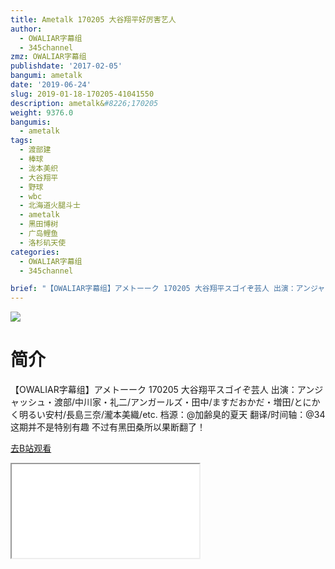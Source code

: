 ```yaml
---
title: Ametalk 170205 大谷翔平好厉害艺人
author:
  - OWALIAR字幕组
  - 345channel
zmz: OWALIAR字幕组
publishdate: '2017-02-05'
bangumi: ametalk
date: '2019-06-24'
slug: 2019-01-18-170205-41041550
description: ametalk&#8226;170205
weight: 9376.0
bangumis:
  - ametalk
tags:
  - 渡部建
  - 棒球
  - 泷本美织
  - 大谷翔平
  - 野球
  - wbc
  - 北海道火腿斗士
  - ametalk
  - 黑田博树
  - 广岛鲤鱼
  - 洛杉矶天使
categories:
  - OWALIAR字幕组
  - 345channel

brief: "【OWALIAR字幕组】アメトーーク 170205 大谷翔平スゴイぞ芸人 出演：アンジャッシュ・渡部/中川家・礼二/アンガールズ・田中/ますだおかだ・増田/とにかく明るい安村/長島三奈/瀧本美織/etc. 档源：@加齢臭的夏天 翻译/时间轴：@34 这期并不是特别有趣 不过有黑田桑所以果断翻了！"
---
```

![](https://raw.githubusercontent.com/tcgriffith/owaraisite/master/static/tmpimg/91674bda59249addfbee220eea253b18b2d613f7.jpg.480.jpg)
# 简介  
【OWALIAR字幕组】アメトーーク 170205 
大谷翔平スゴイぞ芸人
出演：アンジャッシュ・渡部/中川家・礼二/アンガールズ・田中/ますだおかだ・増田/とにかく明るい安村/長島三奈/瀧本美織/etc. 
档源：@加齢臭的夏天
翻译/时间轴：@34
这期并不是特别有趣 不过有黑田桑所以果断翻了！  

[去B站观看](https://www.bilibili.com/video/av41041550/)
<div class ="resp-container"><iframe class="testiframe" src="//player.bilibili.com/player.html?aid=41041550"", scrolling="no", allowfullscreen="true" > </iframe></div> 
